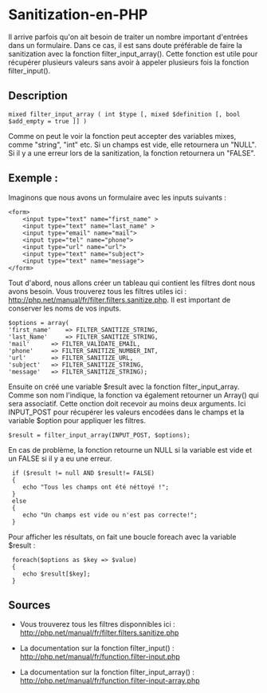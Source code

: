 # Sanitization-en-PHP

Il arrive parfois qu'on ait besoin de traiter un nombre important d'entrées dans un formulaire. Dans ce cas, il est sans doute préférable de faire la sanitization avec la fonction filter_input_array(). Cette fonction est utile pour récupérer plusieurs valeurs sans avoir à appeler plusieurs fois la fonction filter_input().

## Description 
    mixed filter_input_array ( int $type [, mixed $definition [, bool $add_empty = true ]] )
Comme on peut le voir la fonction peut accepter des variables mixes, comme "string", "int" etc.
Si un champs est vide, elle retournera un "NULL". Si il y a une erreur lors de la sanitization, la fonction retournera un "FALSE". 
    
## Exemple :
Imaginons que nous avons un formulaire avec les inputs suivants :

    <form>
		<input type="text" name="first_name" >
		<input type="text" name="last_name" >
		<input type="email" name="mail">
		<input type="tel" name="phone">
		<input type="url" name="url">
		<input type="text" name="subject">
		<input type="text" name="message">
    </form>

Tout d'abord, nous allons créer un tableau qui contient les filtres dont nous avons besoin. Vous trouverez tous les filtres utiles ici : http://php.net/manual/fr/filter.filters.sanitize.php. Il est important de conserver les noms de vos inputs. 

    $options = array(
    'first_name' 	=> FILTER_SANITIZE_STRING,
    'last_Name' 	=> FILTER_SANITIZE_STRING,
    'mail' 		=> FILTER_VALIDATE_EMAIL,
    'phone' 	=> FILTER_SANITIZE_NUMBER_INT,
    'url' 		=> FILTER_SANITIZE_URL,
    'subject' 	=> FILTER_SANITIZE_STRING,
    'message' 	=> FILTER_SANITIZE_STRING);

Ensuite on créé une variable $result avec la fonction filter_input_array. Comme son nom l'indique, la fonction va également retourner un Array() qui sera associatif. Cette onction doit recevoir au moins deux arguments. Ici INPUT_POST pour récupérer les valeurs encodées dans le champs et la variable $option pour appliquer les filtres.

    $result = filter_input_array(INPUT_POST, $options);
    
En cas de problème, la fonction retourne un NULL si la variable est vide et un FALSE si il y a eu une erreur.

     if ($result != null AND $result!= FALSE) 
	 {
        echo "Tous les champs ont été néttoyé !";
     } 
     else
     {
        echo "Un champs est vide ou n'est pas correcte!";
     }
     
Pour afficher les résultats, on fait une boucle foreach avec la variable $result :     
     
     foreach($options as $key => $value) 
	 {
        echo $result[$key];
     }

    
## Sources

* Vous trouverez tous les filtres disponnibles ici : http://php.net/manual/fr/filter.filters.sanitize.php

* La documentation sur la fonction filter_input() : http://php.net/manual/fr/function.filter-input.php

* La documentation sur la fonction filter_input_array() : http://php.net/manual/fr/function.filter-input-array.php
